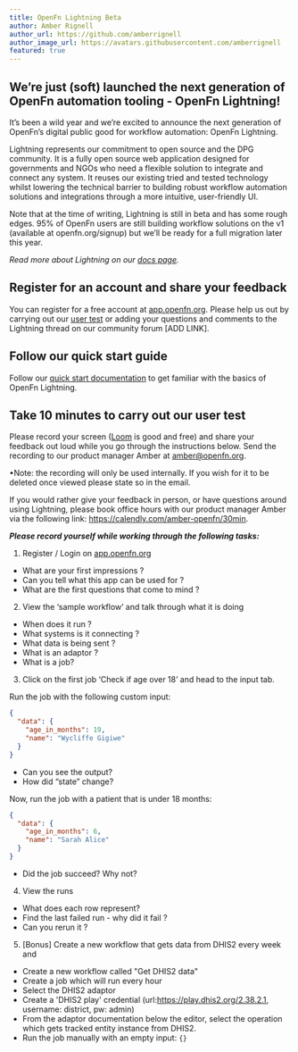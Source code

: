 ```yaml
---
title: OpenFn Lightning Beta
author: Amber Rignell
author_url: https://github.com/amberrignell
author_image_url: https://avatars.githubusercontent.com/amberrignell
featured: true
---
```


## We’re just (soft) launched the next generation of OpenFn automation tooling - OpenFn Lightning!

It’s been a wild year and we’re excited to announce the next generation of
OpenFn’s digital public good for workflow automation: OpenFn Lightning.

Lightning represents our commitment to open source and the DPG community. It is
a fully open source web application designed for governments and NGOs who need a
flexible solution to integrate and connect any system. It reuses our existing
tried and tested technology whilst lowering the technical barrier to building
robust workflow automation solutions and integrations through a more intuitive,
user-friendly UI.

Note that at the time of writing, Lightning is still in beta and has some rough
edges. 95% of OpenFn users are still building workflow solutions on the v1
(available at openfn.org/signup) but we’ll be ready for a full migration later
this year.

_Read more about Lightning on our [docs page](documentation/about-lightning)._

## Register for an account and share your feedback

You can register for a free account at
[app.openfn.org](https://app.openfn.org/users/register). Please help us out by
carrying out our [user test](/blog#take-10-minutes-to-carry-out-our-user-test)
or adding your questions and comments to the Lightning thread on our community
forum [ADD LINK].

## Follow our quick start guide

Follow our
[quick start documentation](documentation/build/lightning-quick-start) to get
familiar with the basics of OpenFn Lightning.

## Take 10 minutes to carry out our user test

Please record your screen ([Loom](https://www.loom.com/looms) is good and free)
and share your feedback out loud while you go through the instructions below.
Send the recording to our product manager Amber at amber@openfn.org.

•Note: the recording will only be used internally. If you wish for it to be
deleted once viewed please state so in the email.

If you would rather give your feedback in person, or have questions around using
Lightning, please book office hours with our product manager Amber via the
following link: https://calendly.com/amber-openfn/30min.

**_Please record yourself while working through the following tasks:_**

1. Register / Login on [app.openfn.org](https://app.openfn.org/users/register)

- What are your first impressions ?
- Can you tell what this app can be used for ?
- What are the first questions that come to mind ?

2. View the ‘sample workflow’ and talk through what it is doing

- When does it run ?
- What systems is it connecting ?
- What data is being sent ?
- What is an adaptor ?
- What is a job?

3. Click on the first job ‘Check if age over 18’ and head to the input tab.

Run the job with the following custom input:

```json
{
  "data": {
    "age_in_months": 19,
    "name": "Wycliffe Gigiwe"
  }
}
```

- Can you see the output?
- How did “state” change?

Now, run the job with a patient that is under 18 months:

```json
{
  "data": {
    "age_in_months": 6,
    "name": "Sarah Alice"
  }
}
```

- Did the job succeed? Why not?

4. View the runs

- What does each row represent?
- Find the last failed run - why did it fail ?
- Can you rerun it ?

5. [Bonus] Create a new workflow that gets data from DHIS2 every week and

- Create a new workflow called "Get DHIS2 data"
- Create a job which will run every hour
- Select the DHIS2 adaptor
- Create a 'DHIS2 play' credential (url:https://play.dhis2.org/2.38.2.1,
  username: district, pw: admin)
- From the adaptor documentation below the editor, select the operation which
  gets tracked entity instance from DHIS2.
- Run the job manually with an empty input: `{}`
